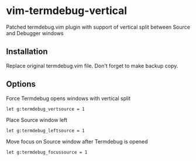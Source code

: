 # vim-termdebug-vertical
Patched termdebug.vim plugin with support of vertical split between Source and Debugger windows

## Installation
Replace original termdebug.vim file. Don't forget to make backup copy.

## Options
Force Termdebug opens windows with vertical split
```vim
let g:termdebug_vertsource = 1
```
Place Source window left
```vim
let g:termdebug_leftsource = 1
```
Move focus on Source window after Termdebug is opened
```vim
let g:termdebug_focussource = 1
```
